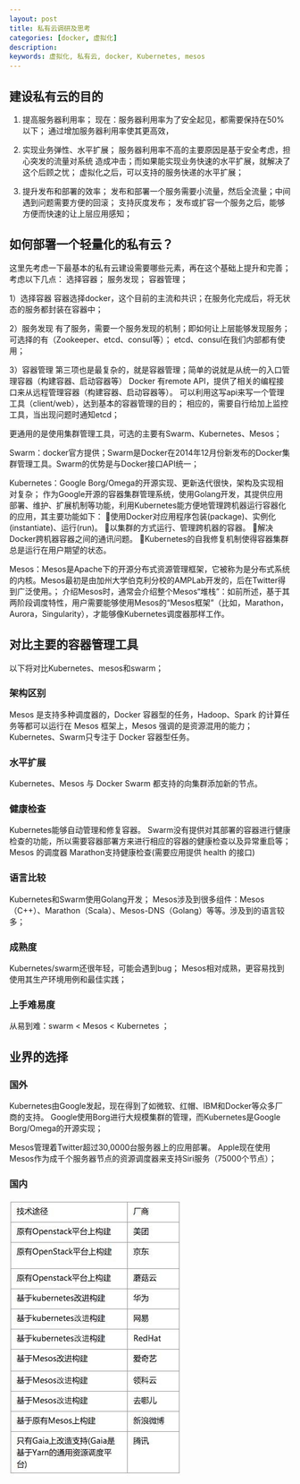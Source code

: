 ```yaml
---
layout: post
title: 私有云调研及思考
categories: [docker, 虚拟化]
description: 
keywords: 虚拟化, 私有云, docker, Kubernetes, mesos
--- 
```



## 建设私有云的目的
1. 提高服务器利用率；
   现在：服务器利用率为了安全起见，都需要保持在50%以下；
   通过增加服务器利用率使其更高效，

2. 实现业务弹性、水平扩展；
   服务器利用率不高的主要原因是基于安全考虑，担心突发的流量对系统
   造成冲击；而如果能实现业务快速的水平扩展，就解决了这个后顾之忧；
   虚拟化之后，可以支持的服务快递的水平扩展；

3. 提升发布和部署的效率；
   发布和部署一个服务需要小流量，然后全流量；中间遇到问题需要方便的回滚；
   支持灰度发布；
   发布或扩容一个服务之后，能够方便而快速的让上层应用感知；

## 如何部署一个轻量化的私有云？
这里先考虑一下最基本的私有云建设需要哪些元素，再在这个基础上提升和完善；
考虑以下几点：
选择容器；
服务发现；
容器管理；

1）选择容器
容器选择docker，这个目前的主流和共识；在服务化完成后，将无状态的服务都封装在容器中；

2）服务发现
有了服务，需要一个服务发现的机制；即如何让上层能够发现服务；
可选择的有（Zookeeper、etcd、consul等）；
etcd、consul在我们内部都有使用；

3）容器管理
第三项也是最复杂的，就是容器管理；简单的说就是从统一的入口管理容器（构建容器、启动容器等）
Docker 有remote API，提供了相关的编程接口来从远程管理容器（构建容器、启动容器等）。
可以利用这写api来写一个管理工具（client/web），达到基本的容器管理的目的；
相应的，需要自行给加上监控工具，当出现问题时通知etcd；

更通用的是使用集群管理工具，可选的主要有Swarm、Kubernetes、Mesos；

Swarm：docker官方提供；Swarm是Docker在2014年12月份新发布的Docker集群管理工具。Swarm的优势是与Docker接口API统一；

Kubernetes：Google Borg/Omega的开源实现、更新迭代很快，架构及实现相对复杂；
作为Google开源的容器集群管理系统，使用Golang开发，其提供应用部署、维护、扩展机制等功能，利用Kubernetes能方便地管理跨机器运行容器化的应用，其主要功能如下：
使用Docker对应用程序包装(package)、实例化(instantiate)、运行(run)。
以集群的方式运行、管理跨机器的容器。
解决Docker跨机器容器之间的通讯问题。
Kubernetes的自我修复机制使得容器集群总是运行在用户期望的状态。

Mesos：Mesos是Apache下的开源分布式资源管理框架，它被称为是分布式系统的内核。Mesos最初是由加州大学伯克利分校的AMPLab开发的，后在Twitter得到广泛使用。；
介绍Mesos时，通常会介绍整个Mesos“堆栈”：如前所述，基于其两阶段调度特性，用户需要能够使用Mesos的“Mesos框架”（比如，Marathon，Aurora，Singularity），才能够像Kubernetes调度器那样工作。


## 对比主要的容器管理工具
以下将对比Kubernetes、mesos和swarm；

### 架构区别
Mesos 是支持多种调度器的，Docker 容器型的任务，Hadoop、Spark 的计算任务等都可以运行在 Mesos 框架上，Mesos 强调的是资源混用的能力； 
Kubernetes、Swarm只专注于 Docker 容器型任务。

### 水平扩展
Kubernetes、Mesos 与 Docker Swarm 都支持的向集群添加新的节点。

### 健康检查
Kubernetes能够自动管理和修复容器。
Swarm没有提供对其部署的容器进行健康检查的功能，所以需要容器部署方来进行相应的容器的健康检查以及异常重启等；
Mesos 的调度器 Marathon支持健康检查(需要应用提供 health 的接口)

### 语言比较
Kubernetes和Swarm使用Golang开发；
Mesos涉及到很多组件：Mesos（C++）、Marathon（Scala）、Mesos-DNS（Golang）等等。涉及到的语言较多；

### 成熟度
Kubernetes/swarm还很年轻，可能会遇到bug；
Mesos相对成熟，更容易找到使用其生产环境用例和最佳实践；

### 上手难易度
从易到难：swarm < Mesos < Kubernetes ；

## 业界的选择
### 国外
Kubernetes由Google发起，现在得到了如微软、红帽、IBM和Docker等众多厂商的支持。
Google使用Borg进行大规模集群的管理，而Kubernetes是Google Borg/Omega的开源实现；

Mesos管理着Twitter超过30,0000台服务器上的应用部署。
Apple现在使用Mesos作为成千个服务器节点的资源调度器来支持Siri服务（75000个节点）；

### 国内
![](images/blog/docker-use-1.jpg)


